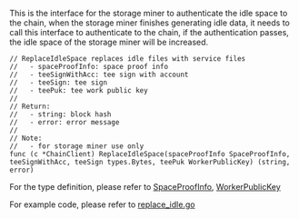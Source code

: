 This is the interface for the storage miner to authenticate the idle space to the chain, when the storage miner finishes generating idle data, it needs to call this interface to authenticate to the chain, if the authentication passes, the idle space of the storage miner will be increased.

```golang
// ReplaceIdleSpace replaces idle files with service files
//   - spaceProofInfo: space proof info
//   - teeSignWithAcc: tee sign with account
//   - teeSign: tee sign
//   - teePuk: tee work public key
//
// Return:
//   - string: block hash
//   - error: error message
//
// Note:
//   - for storage miner use only
func (c *ChainClient) ReplaceIdleSpace(spaceProofInfo SpaceProofInfo, teeSignWithAcc, teeSign types.Bytes, teePuk WorkerPublicKey) (string, error)
```
For the type definition, please refer to [SpaceProofInfo](../chain_type.md#SpaceProofInfo), [WorkerPublicKey](../chain_type.md#Typedefinition)

For example code, please refer to [replace_idle.go](https://github.com/CESSProject/cess-miner/blob/main/node/replace_idle.go)